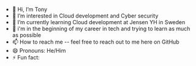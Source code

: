 - 👋 Hi, I’m Tony
- 👀 I’m interested in Cloud development and Cyber security
- 🌱 I’m currently learning Cloud development at Jensen YH in Sweden
- 💞️ i'm in the beginning of my career in tech and trying to learn as much as possible
- 📫 How to reach me -- feel free to reach out to me here on GitHub
- 😄 Pronouns: He/Him
- ⚡ Fun fact: 

<!---
TeeDjaay99/TeeDjaay99 is a ✨ special ✨ repository because its `README.md` (this file) appears on your GitHub profile.
You can click the Preview link to take a look at your changes.
--->

